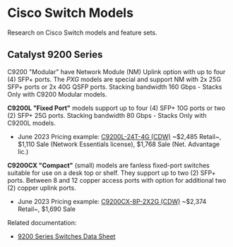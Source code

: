 # Cisco Switch Models

Research on Cisco Switch models and feature sets.

## Catalyst 9200 Series

C9200 "Modular" have Network Module (NM) Uplink option with up to four (4) SFP+ ports. The *PXG* models are special and support NM with 2x 25G SFP+ ports or 2x 40G QSFP ports. Stacking bandwidth 160 Gbps - Stacks Only with C9200 Modular models.

**C9200L "Fixed Port"** models support up to four (4) SFP+ 10G ports or two (2) SFP+ 25G ports. Stacking bandwidth 80 Gbps - Stacks Only with C9200L models.

* June 2023 Pricing example: [C9200L-24T-4G (CDW)][3] ~$2,485 Retail~, $1,110 Sale (Network Essentials license), $1,768  Sale (Net. Advantage lic.)

**C9200CX "Compact"** (small) models are fanless fixed-port switches suitable for use on a desk top or shelf. They support up to two (2) SFP+ ports. Between 8 and 12 copper access ports with option for additional two (2) copper uplink ports.

* June 2023 Pricing example: [C9200CX-8P-2X2G (CDW)][2] ~$2,374 Retail~, $1,690 Sale

Related documentation:

* [9200 Series Switches Data Sheet][1]

[1]: https://www.cisco.com/c/en/us/products/collateral/switches/catalyst-9200-series-switches/nb-06-cat9200-ser-data-sheet-cte-en.html
[2]: https://www.cdw.com/search/?key=C9200CX-8P-2X2G
[3]: https://www.cdw.com/search/?key=C9200L-24T-4G
